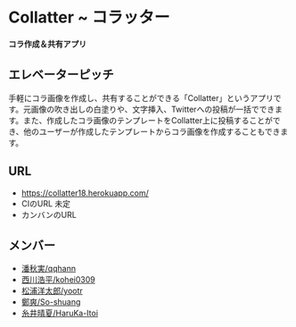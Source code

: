 # Collatter ~ コラッター
**コラ作成＆共有アプリ**

## エレベーターピッチ
手軽にコラ画像を作成し、共有することができる「Collatter」というアプリです。元画像の吹き出しの白塗りや、文字挿入、Twitterへの投稿が一括でできます。また、作成したコラ画像のテンプレートをCollatter上に投稿することができ、他のユーザーが作成したテンプレートからコラ画像を作成することもできます。

## URL
* https://collatter18.herokuapp.com/
* CIのURL 未定
* カンバンのURL
## メンバー
- [潘秋実/qqhann](https://github.com/qqhann)
- [西川浩平/kohei0309](https://github.com/kohei0309)
- [松浦洋太郎/yootr](https://github.com/yootr)
- [鄭爽/So-shuang](https://github.com/So-shuang)
- [糸井晴夏/HaruKa-Itoi](https://github.com/HaruKa-Itoi)
